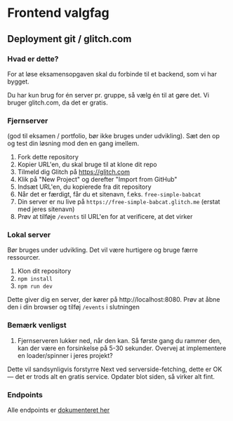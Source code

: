 # Frontend valgfag

## Deployment git / glitch.com

### Hvad er dette?

For at løse eksamensopgaven skal du forbinde til et backend, som vi har bygget.

Du har kun brug for én server pr. gruppe, så vælg én til at gøre det. Vi bruger glitch.com, da det er gratis.

### Fjernserver

(god til eksamen / portfolio, bør ikke bruges under udvikling). Sæt den op og test din løsning mod den en gang imellem.

1. Fork dette repository
2. Kopier URL'en, du skal bruge til at klone dit repo
3. Tilmeld dig Glitch på https://glitch.com
4. Klik på "New Project" og derefter "Import from GitHub"
5. Indsæt URL'en, du kopierede fra dit repository
6. Når det er færdigt, får du et sitenavn, f.eks. `free-simple-babcat`
7. Din server er nu live på `https://free-simple-babcat.glitch.me` (erstat med jeres sitenavn)
8. Prøv at tilføje `/events` til URL'en for at verificere, at det virker

### Lokal server

Bør bruges under udvikling. Det vil være hurtigere og bruge færre ressourcer.

1. Klon dit repository
2. `npm install`
3. `npm run dev`

Dette giver dig en server, der kører på http://localhost:8080. Prøv at åbne den i din browser og tilføj `/events` i slutningen

### Bemærk venligst

1. Fjernserveren lukker ned, når den kan. Så første gang du rammer den, kan der være en forsinkelse på 5-30 sekunder. Overvej at implementere en loader/spinner i jeres projekt?

Dette vil sandsynligvis forstyrre Next ved serverside-fetching, dette er OK — det er trods alt en gratis service. Opdater blot siden, så virker alt fint.

### Endpoints

Alle endpoints er [dokumenteret her](https://daviatkea.github.io/API/)
